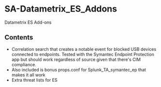 # SA-Datametrix_ES_Addons
Datametrix ES Add-ons

## Contents
* Correlation search that creates a notable event for blocked USB devices connected to endpoints. Tested with the Symantec Endpoint Protection app but should work regardless of source given that there's CIM compliance.
 * Also included is bonus props.conf for Splunk_TA_symantec_ep that makes it all work
* Extra threat lists for ES

